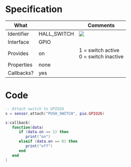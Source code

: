 # Specification

| What         |             | Comments                   |
|--------------|-------------|----------------------------|
| Identifier   | HALL_SWITCH | ![](http://git.whitecatboard.org/push_button.png) |
| Interface    | GPIO        |                            |
| Provides     | on          | 1 = switch active<br/>0 = switch inactive|
| Properties   | none        |                            |
| Callbacks?   | yes         | |


# Code

```lua
-- Attach switch to GPIO26
s = sensor.attach("PUSH_SWITCH", pio.GPIO26)

s:callback(
   function(data)
      if (data.on == 1) then
         print("on")
      elseif (data.on == 0) then
         print("off")
      end
   end
)
```